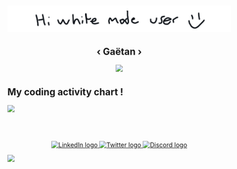 <p align="center">
  <picture>
    <source media="(prefers-color-scheme: dark)" srcset="https://raw.githubusercontent.com/ghrlt/ghrlt/master/hi-darkmode.png">
    <img src="https://raw.githubusercontent.com/ghrlt/ghrlt/master/hi-whitemode.png">
</picture>
  <br>
  <span>
    <b>
      <h2 align="center">
        ‹ Gaëtan ›
      </h2>
    </b>
  </span>


  <p align="center">
    <a href="https://github.com/ryo-ma/github-profile-trophy">
      <img src="https://github-profile-trophy.vercel.app/?username=ghrlt&theme=onedark&margin-w=25&title=Joined_2020,Stars,Commit,Repositories,Issues,Pull+Request">
    </a>
  </p>

  <h2>My coding activity chart !</h2>
  <a href="https://wakatime.com">
    <picture>
      <source media="(prefers-color-scheme: dark)" srcset="https://wakatime.com/share/@ghrlt/ddfbcea7-e314-47ff-b16a-f7a001ac1aee.png">
      <img src="https://wakatime.com/share/@ghrlt/a5d86d9f-77d8-4dc3-968f-2048a14e5b7e.png">
    </picture>
  </a>

  <br><br>
  
  <p align="center">
    <a href="https://linkedin.com/in/gahrlt" target="_blank">
      <img width="35px" src="https://content.linkedin.com/content/dam/me/business/en-us/amp/brand-site/v2/bg/LI-Bug.svg.original.svg" alt="LinkedIn logo">
    </a>
    <a href="https://twitter.com/gahrlt" target="_blank">
      <img width="35px" src="https://img.icons8.com/ios-filled/100/4a90e2/twitter.png" alt="Twitter logo">
    </a>
    <a href="https://discord.com/users/783018586561052685" target="_blank">
      <img width="35px" src="https://discord.com/assets/3437c10597c1526c3dbd98c737c2bcae.svg" alt="Discord logo">
    </a>
  </p>
  <p>
    <img src="https://visit-counter.vercel.app/counter.png?page=github-ghrlt&s=14&ff=electrolize&tb=You%20are%20the%20&ta=th%20visitor.%20Thanks!">
  </p>
</p>
